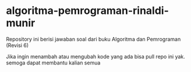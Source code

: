 # algoritma-pemrograman-rinaldi-munir
Repository ini berisi jawaban soal dari buku Algoritma dan Pemrograman (Revisi 6)

Jika ingin menambah atau mengubah kode yang ada bisa pull repo ini yak.
semoga dapat membantu kalian semua
